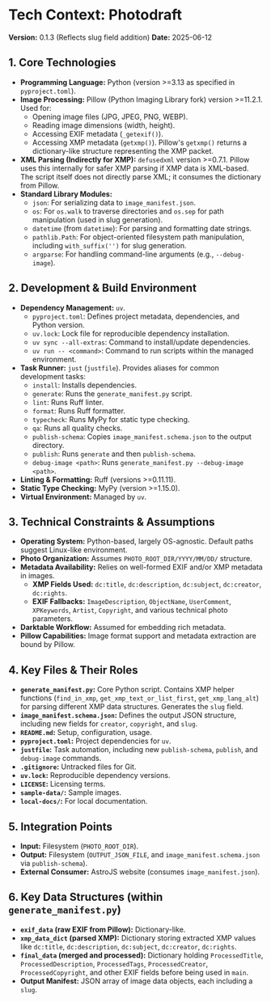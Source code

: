 # Tech Context: Photodraft

**Version:** 0.1.3 (Reflects slug field addition)
**Date:** 2025-06-12

## 1. Core Technologies

*   **Programming Language:** Python (version >=3.13 as specified in `pyproject.toml`).
*   **Image Processing:** Pillow (Python Imaging Library fork) version >=11.2.1. Used for:
    *   Opening image files (JPG, JPEG, PNG, WEBP).
    *   Reading image dimensions (width, height).
    *   Accessing EXIF metadata (`_getexif()`).
    *   Accessing XMP metadata (`getxmp()`). Pillow's `getxmp()` returns a dictionary-like structure representing the XMP packet.
*   **XML Parsing (Indirectly for XMP):** `defusedxml` version >=0.7.1. Pillow uses this internally for safer XMP parsing if XMP data is XML-based. The script itself does not directly parse XML; it consumes the dictionary from Pillow.
*   **Standard Library Modules:**
    *   `json`: For serializing data to `image_manifest.json`.
    *   `os`: For `os.walk` to traverse directories and `os.sep` for path manipulation (used in slug generation).
    *   `datetime` (from `datetime`): For parsing and formatting date strings.
    *   `pathlib.Path`: For object-oriented filesystem path manipulation, including `with_suffix('')` for slug generation.
    *   `argparse`: For handling command-line arguments (e.g., `--debug-image`).

## 2. Development & Build Environment

*   **Dependency Management:** `uv`.
    *   `pyproject.toml`: Defines project metadata, dependencies, and Python version.
    *   `uv.lock`: Lock file for reproducible dependency installation.
    *   `uv sync --all-extras`: Command to install/update dependencies.
    *   `uv run -- <command>`: Command to run scripts within the managed environment.
*   **Task Runner:** `just` (`justfile`). Provides aliases for common development tasks:
    *   `install`: Installs dependencies.
    *   `generate`: Runs the `generate_manifest.py` script.
    *   `lint`: Runs Ruff linter.
    *   `format`: Runs Ruff formatter.
    *   `typecheck`: Runs MyPy for static type checking.
    *   `qa`: Runs all quality checks.
    *   `publish-schema`: Copies `image_manifest.schema.json` to the output directory.
    *   `publish`: Runs `generate` and then `publish-schema`.
    *   `debug-image <path>`: Runs `generate_manifest.py --debug-image <path>`.
*   **Linting & Formatting:** Ruff (versions >=0.11.11).
*   **Static Type Checking:** MyPy (version >=1.15.0).
*   **Virtual Environment:** Managed by `uv`.

## 3. Technical Constraints & Assumptions

*   **Operating System:** Python-based, largely OS-agnostic. Default paths suggest Linux-like environment.
*   **Photo Organization:** Assumes `PHOTO_ROOT_DIR/YYYY/MM/DD/` structure.
*   **Metadata Availability:** Relies on well-formed EXIF and/or XMP metadata in images.
    *   **XMP Fields Used:** `dc:title`, `dc:description`, `dc:subject`, `dc:creator`, `dc:rights`.
    *   **EXIF Fallbacks:** `ImageDescription`, `ObjectName`, `UserComment`, `XPKeywords`, `Artist`, `Copyright`, and various technical photo parameters.
*   **Darktable Workflow:** Assumed for embedding rich metadata.
*   **Pillow Capabilities:** Image format support and metadata extraction are bound by Pillow.

## 4. Key Files & Their Roles

*   **`generate_manifest.py`:** Core Python script. Contains XMP helper functions (`find_in_xmp`, `get_xmp_text_or_list_first`, `get_xmp_lang_alt`) for parsing different XMP data structures. Generates the `slug` field.
*   **`image_manifest.schema.json`:** Defines the output JSON structure, including new fields for `creator`, `copyright`, and `slug`.
*   **`README.md`:** Setup, configuration, usage.
*   **`pyproject.toml`:** Project dependencies for `uv`.
*   **`justfile`:** Task automation, including new `publish-schema`, `publish`, and `debug-image` commands.
*   **`.gitignore`:** Untracked files for Git.
*   **`uv.lock`:** Reproducible dependency versions.
*   **`LICENSE`:** Licensing terms.
*   **`sample-data/`:** Sample images.
*   **`local-docs/`:** For local documentation.

## 5. Integration Points

*   **Input:** Filesystem (`PHOTO_ROOT_DIR`).
*   **Output:** Filesystem (`OUTPUT_JSON_FILE`, and `image_manifest.schema.json` via `publish-schema`).
*   **External Consumer:** AstroJS website (consumes `image_manifest.json`).

## 6. Key Data Structures (within `generate_manifest.py`)

*   **`exif_data` (raw EXIF from Pillow):** Dictionary-like.
*   **`xmp_data_dict` (parsed XMP):** Dictionary storing extracted XMP values like `dc:title`, `dc:description`, `dc:subject`, `dc:creator`, `dc:rights`.
*   **`final_data` (merged and processed):** Dictionary holding `ProcessedTitle`, `ProcessedDescription`, `ProcessedTags`, `ProcessedCreator`, `ProcessedCopyright`, and other EXIF fields before being used in `main`.
*   **Output Manifest:** JSON array of image data objects, each including a `slug`.
